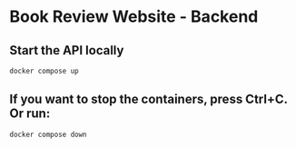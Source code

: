 # Book Review Website - Backend

## Start the API locally

```bash
docker compose up
```

## If you want to stop the containers, press Ctrl+C. Or run:

```bash
docker compose down
```

